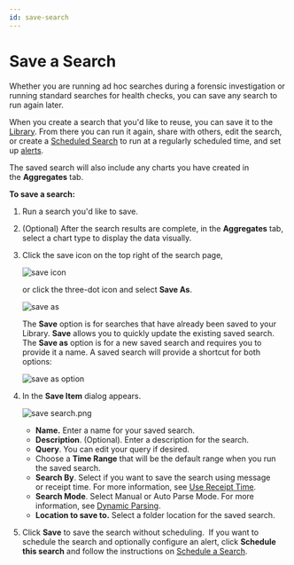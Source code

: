 ```yaml
---
id: save-search
---
```


# Save a Search

Whether you are running ad hoc searches during a forensic investigation or running standard searches for health checks, you can save any search to run again later.

When you create a search that you'd like to reuse, you can save it to the [Library](/docs/get-started/library). From there you can run it again, share with others, edit the search, or create a [Scheduled Search](../../../alerts/scheduled-searches/schedule-search.md) to run at a regularly scheduled time, and set up [alerts](/docs/alerts). 

The saved search will also include any charts you have created in the **Aggregates** tab. 

**To save a search:**

1. Run a search you'd like to save.
1. (Optional) After the search results are complete, in the **Aggregates** tab, select a chart type to display the data visually. 
1. Click the save icon on the top right of the search page,

    ![save icon](/img/search/get-started-search/search-basics/save-search-icon.png)

    or click the three-dot icon and select **Save As**.  

    ![save as ](/img/search/get-started-search/search-basics/save-as-button.png)

    The **Save** option is for searches that have already been saved to your Library. **Save** allows you to quickly update the existing saved search. The **Save as** option is for a new saved search and requires you to provide it a name. A saved search will provide a shortcut for both options:

    ![save as option](/img/search/get-started-search/search-basics/save-as-option.png)

1. In the **Save Item** dialog appears.  

    ![save search.png](/img/search/get-started-search/search-basics/save-search.png)

   * **Name.** Enter a name for your saved search.
   * **Description**. (Optional). Enter a description for the search. 
   * **Query**. You can edit your query if desired.
   * Choose a **Time Range** that will be the default range when you run the saved search.
   * **Search By**. Select if you want to save the search using message or receipt time. For more information, see [Use Receipt Time](../build-search/use-receipt-time.md).
   * **Search Mode**. Select Manual or Auto Parse Mode. For more information, see [Dynamic Parsing](../build-search/dynamic-parsing.md).
   * **Location to save to.** Select a folder location for the saved search.

1. Click **Save** to save the search without scheduling.  If you want to schedule the search and optionally configure an alert, click **Schedule this search** and follow the instructions on [Schedule a Search](../../../alerts/scheduled-searches/schedule-search.md). 
